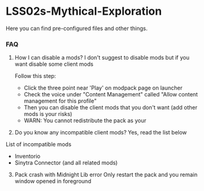 # LSS02s-Mythical-Exploration

Here you can find pre-configured files and other things.

### FAQ

1. How I can disable a mods?
  I don't suggest to disable mods but if you want disable some client mods

    Follow this step:
   - Click the three point near 'Play' on modpack page on launcher
   - Check the voice under "Content Management" called "Allow content management for this profile"
   - Then you can disable the client mods that you don't want (add other mods is your risks)
   - WARN: You cannot redistribute the pack as your
     
2. Do you know any incompatible client mods?
  Yes, read the list below

  List of incompatible mods
  - Inventorio
  - Sinytra Connector (and all related mods)
3. Pack crash with Midnight Lib error
  Only restart the pack and you remain window opened in foreground

